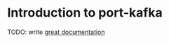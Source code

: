 # Introduction to port-kafka

TODO: write [great documentation](http://jacobian.org/writing/what-to-write/)
